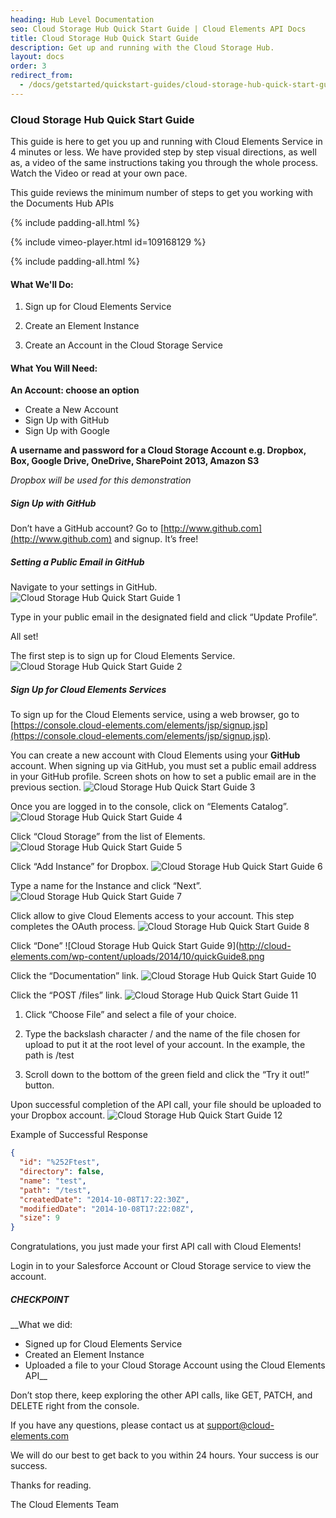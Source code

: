 ```yaml
---
heading: Hub Level Documentation
seo: Cloud Storage Hub Quick Start Guide | Cloud Elements API Docs
title: Cloud Storage Hub Quick Start Guide
description: Get up and running with the Cloud Storage Hub.
layout: docs
order: 3
redirect_from:
  - /docs/getstarted/quickstart-guides/cloud-storage-hub-quick-start-guide.html
---
```


### Cloud Storage Hub Quick Start Guide

This guide is here to get you up and running with Cloud Elements Service in 4 minutes or less. We have provided step by step visual directions, as well as, a video of the same instructions taking you through the whole process. Watch the Video or read at your own pace.

This guide reviews the minimum number of steps to get you working with the Documents Hub APIs

{% include padding-all.html %}

{% include vimeo-player.html id=109168129 %}

{% include padding-all.html %}

#### What We'll Do:

1. Sign up for Cloud Elements Service

2. Create an Element Instance

3. Create an Account in the Cloud Storage Service

#### What You Will Need:

__An Account: choose an option__

* Create a New Account
* Sign Up with GitHub
* Sign Up with Google

__A username and password for a Cloud Storage Account e.g. Dropbox, Box, Google Drive, OneDrive, SharePoint 2013, Amazon S3__

*Dropbox will be used for this demonstration*

##### Sign Up with GitHub

Don’t have a GitHub account? Go to [http://www.github.com](http://www.github.com) and signup. It’s free!

##### Setting a Public Email in GitHub

Navigate to your settings in GitHub.
![Cloud Storage Hub Quick Start Guide 1](http://cloud-elements.com/wp-content/uploads/2014/08/gitHub2.gif)

Type in your public email in the designated field and click “Update Profile”.

All set!

The first step is to sign up for Cloud Elements Service.
![Cloud Storage Hub Quick Start Guide 2](http://cloud-elements.com/wp-content/uploads/2014/08/gitHub21.gif)

##### Sign Up for Cloud Elements Services

To sign up for the Cloud Elements service, using a web browser, go to [https://console.cloud-elements.com/elements/jsp/signup.jsp](https://console.cloud-elements.com/elements/jsp/signup.jsp).

You can create a new account with Cloud Elements using your __GitHub__ account. When signing up via GitHub, you must set a public email address in your GitHub profile. Screen shots on how to set a public email are in the previous section.
![Cloud Storage Hub Quick Start Guide 3](http://cloud-elements.com/wp-content/uploads/2014/10/quickGuideSignup.png)

Once you are logged in to the console, click on “Elements Catalog”.
![Cloud Storage Hub Quick Start Guide 4](http://cloud-elements.com/wp-content/uploads/2014/10/quickGuide1.png)

Click “Cloud Storage” from the list of Elements.
![Cloud Storage Hub Quick Start Guide 5](http://cloud-elements.com/wp-content/uploads/2014/10/quickGuide2.png)

Click “Add Instance” for Dropbox.
![Cloud Storage Hub Quick Start Guide 6](http://cloud-elements.com/wp-content/uploads/2014/10/quickGuide3.png)

Type a name for the Instance and click “Next”.
![Cloud Storage Hub Quick Start Guide 7](http://cloud-elements.com/wp-content/uploads/2014/10/quickGuide5.png)

Click allow to give Cloud Elements access to your account.  This step completes the OAuth process.
![Cloud Storage Hub Quick Start Guide 8](http://cloud-elements.com/wp-content/uploads/2014/10/quickGuide7.png)

Click “Done”
![Cloud Storage Hub Quick Start Guide 9](http://cloud-elements.com/wp-content/uploads/2014/10/quickGuide8.png

Click the “Documentation” link.
![Cloud Storage Hub Quick Start Guide 10](http://cloud-elements.com/wp-content/uploads/2014/10/quickGuide10.png)

Click the “POST /files” link.
![Cloud Storage Hub Quick Start Guide 11](http://cloud-elements.com/wp-content/uploads/2014/10/quickGuide12.png)

1. Click “Choose File” and select a file of your choice.

2. Type the backslash character / and the name of the file chosen for upload to put it at the root level of your account. In the example, the path is /test

3. Scroll down to the bottom of the green field and click the “Try it out!” button.

Upon successful completion of the API call, your file should be uploaded to your Dropbox account.
![Cloud Storage Hub Quick Start Guide 12](http://cloud-elements.com/wp-content/uploads/2014/10/quickGuide13.png)

Example of Successful Response

```JSON
{
  "id": "%252Ftest",
  "directory": false,
  "name": "test",
  "path": "/test",
  "createdDate": "2014-10-08T17:22:30Z",
  "modifiedDate": "2014-10-08T17:22:08Z",
  "size": 9
}
```

Congratulations, you just made your first API call with Cloud Elements!

Login in to your Salesforce Account or Cloud Storage service to view the account.

##### CHECKPOINT

__What we did:

* Signed up for Cloud Elements Service
* Created an Element Instance
* Uploaded a file to your Cloud Storage Account using the Cloud Elements API__

Don’t stop there, keep exploring the other API calls, like GET, PATCH, and DELETE right from the console.

If you have any questions, please contact us at [support@cloud-elements.com](mailto:support@cloud-elements.com)

We will do our best to get back to you within 24 hours. Your success is our success.

Thanks for reading.

The Cloud Elements Team
